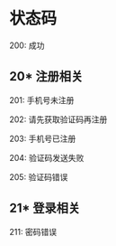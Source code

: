 # 状态码

200: 成功

## 20*  注册相关

201: 手机号未注册

202: 请先获取验证码再注册

203: 手机号已注册

204: 验证码发送失败

205: 验证码错误

## 21*  登录相关

211: 密码错误
